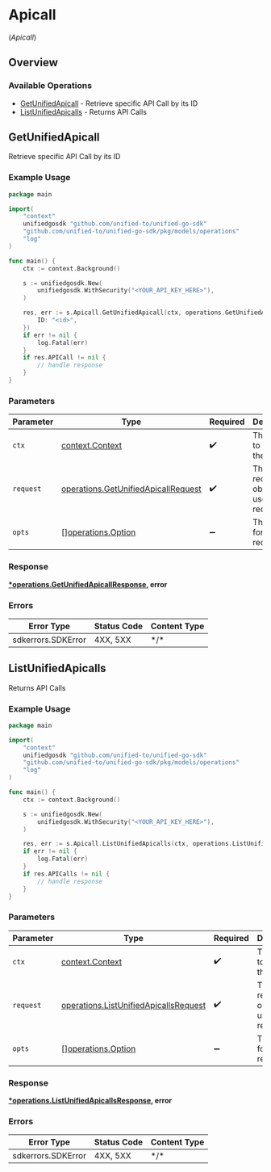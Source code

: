 # Apicall
(*Apicall*)

## Overview

### Available Operations

* [GetUnifiedApicall](#getunifiedapicall) - Retrieve specific API Call by its ID
* [ListUnifiedApicalls](#listunifiedapicalls) - Returns API Calls

## GetUnifiedApicall

Retrieve specific API Call by its ID

### Example Usage

<!-- UsageSnippet language="go" operationID="getUnifiedApicall" method="get" path="/unified/apicall/{id}" -->
```go
package main

import(
	"context"
	unifiedgosdk "github.com/unified-to/unified-go-sdk"
	"github.com/unified-to/unified-go-sdk/pkg/models/operations"
	"log"
)

func main() {
    ctx := context.Background()

    s := unifiedgosdk.New(
        unifiedgosdk.WithSecurity("<YOUR_API_KEY_HERE>"),
    )

    res, err := s.Apicall.GetUnifiedApicall(ctx, operations.GetUnifiedApicallRequest{
        ID: "<id>",
    })
    if err != nil {
        log.Fatal(err)
    }
    if res.APICall != nil {
        // handle response
    }
}
```

### Parameters

| Parameter                                                                                      | Type                                                                                           | Required                                                                                       | Description                                                                                    |
| ---------------------------------------------------------------------------------------------- | ---------------------------------------------------------------------------------------------- | ---------------------------------------------------------------------------------------------- | ---------------------------------------------------------------------------------------------- |
| `ctx`                                                                                          | [context.Context](https://pkg.go.dev/context#Context)                                          | :heavy_check_mark:                                                                             | The context to use for the request.                                                            |
| `request`                                                                                      | [operations.GetUnifiedApicallRequest](../../pkg/models/operations/getunifiedapicallrequest.md) | :heavy_check_mark:                                                                             | The request object to use for the request.                                                     |
| `opts`                                                                                         | [][operations.Option](../../pkg/models/operations/option.md)                                   | :heavy_minus_sign:                                                                             | The options for this request.                                                                  |

### Response

**[*operations.GetUnifiedApicallResponse](../../pkg/models/operations/getunifiedapicallresponse.md), error**

### Errors

| Error Type         | Status Code        | Content Type       |
| ------------------ | ------------------ | ------------------ |
| sdkerrors.SDKError | 4XX, 5XX           | \*/\*              |

## ListUnifiedApicalls

Returns API Calls

### Example Usage

<!-- UsageSnippet language="go" operationID="listUnifiedApicalls" method="get" path="/unified/apicall" -->
```go
package main

import(
	"context"
	unifiedgosdk "github.com/unified-to/unified-go-sdk"
	"github.com/unified-to/unified-go-sdk/pkg/models/operations"
	"log"
)

func main() {
    ctx := context.Background()

    s := unifiedgosdk.New(
        unifiedgosdk.WithSecurity("<YOUR_API_KEY_HERE>"),
    )

    res, err := s.Apicall.ListUnifiedApicalls(ctx, operations.ListUnifiedApicallsRequest{})
    if err != nil {
        log.Fatal(err)
    }
    if res.APICalls != nil {
        // handle response
    }
}
```

### Parameters

| Parameter                                                                                          | Type                                                                                               | Required                                                                                           | Description                                                                                        |
| -------------------------------------------------------------------------------------------------- | -------------------------------------------------------------------------------------------------- | -------------------------------------------------------------------------------------------------- | -------------------------------------------------------------------------------------------------- |
| `ctx`                                                                                              | [context.Context](https://pkg.go.dev/context#Context)                                              | :heavy_check_mark:                                                                                 | The context to use for the request.                                                                |
| `request`                                                                                          | [operations.ListUnifiedApicallsRequest](../../pkg/models/operations/listunifiedapicallsrequest.md) | :heavy_check_mark:                                                                                 | The request object to use for the request.                                                         |
| `opts`                                                                                             | [][operations.Option](../../pkg/models/operations/option.md)                                       | :heavy_minus_sign:                                                                                 | The options for this request.                                                                      |

### Response

**[*operations.ListUnifiedApicallsResponse](../../pkg/models/operations/listunifiedapicallsresponse.md), error**

### Errors

| Error Type         | Status Code        | Content Type       |
| ------------------ | ------------------ | ------------------ |
| sdkerrors.SDKError | 4XX, 5XX           | \*/\*              |